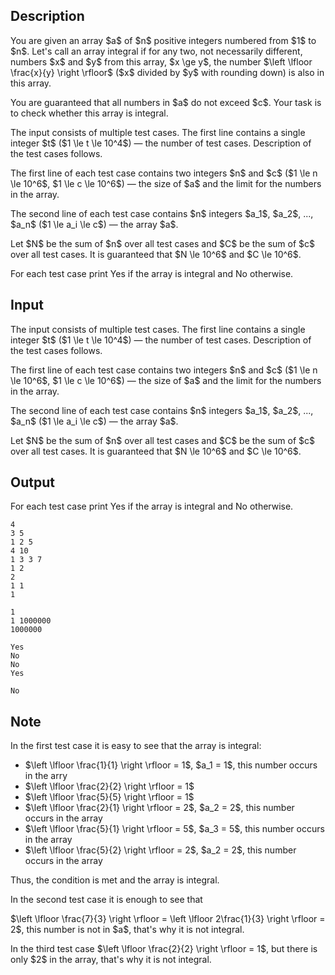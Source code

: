 ## Description

<div><p>You are given an array $a$ of $n$ positive integers numbered from $1$ to $n$. Let's call an array <span class="tex-font-style-it">integral</span> if for any two, not necessarily different, numbers $x$ and $y$ from this array, $x \ge y$, the number $\left \lfloor \frac{x}{y} \right \rfloor$ ($x$ divided by $y$ with rounding down) is also in this array.</p><p>You are guaranteed that all numbers in $a$ do not exceed $c$. Your task is to check whether this array is integral.</p></div><div class="input-specification"><p>The input consists of multiple test cases. The first line contains a single integer $t$ ($1 \le t \le 10^4$)&nbsp;— the number of test cases. Description of the test cases follows.</p><p>The first line of each test case contains two integers $n$ and $c$ ($1 \le n \le 10^6$, $1 \le c \le 10^6$)&nbsp;— the size of $a$ and the limit for the numbers in the array.</p><p>The second line of each test case contains $n$ integers $a_1$, $a_2$, ..., $a_n$ ($1 \le a_i \le c$)&nbsp;— the array $a$.</p><p>Let $N$ be the sum of $n$ over all test cases and $C$ be the sum of $c$ over all test cases. It is guaranteed that $N \le 10^6$ and $C \le 10^6$.</p></div><div class="output-specification"><p>For each test case print <span class="tex-font-style-tt">Yes</span> if the array is integral and <span class="tex-font-style-tt">No</span> otherwise.</p></div>

## Input

<p>The input consists of multiple test cases. The first line contains a single integer $t$ ($1 \le t \le 10^4$)&nbsp;— the number of test cases. Description of the test cases follows.</p><p>The first line of each test case contains two integers $n$ and $c$ ($1 \le n \le 10^6$, $1 \le c \le 10^6$)&nbsp;— the size of $a$ and the limit for the numbers in the array.</p><p>The second line of each test case contains $n$ integers $a_1$, $a_2$, ..., $a_n$ ($1 \le a_i \le c$)&nbsp;— the array $a$.</p><p>Let $N$ be the sum of $n$ over all test cases and $C$ be the sum of $c$ over all test cases. It is guaranteed that $N \le 10^6$ and $C \le 10^6$.</p>

## Output

<p>For each test case print <span class="tex-font-style-tt">Yes</span> if the array is integral and <span class="tex-font-style-tt">No</span> otherwise.</p>





```input1|2,3,6,7
4
3 5
1 2 5
4 10
1 3 3 7
1 2
2
1 1
1
```




```input2|2,3
1
1 1000000
1000000
```




```output1
Yes
No
No
Yes
```




```output2
No
```



## Note

<p>In the first test case it is easy to see that the array is integral: </p><ul> <li> $\left \lfloor \frac{1}{1} \right \rfloor = 1$, $a_1 = 1$, this number occurs in the arry </li><li> $\left \lfloor \frac{2}{2} \right \rfloor = 1$ </li><li> $\left \lfloor \frac{5}{5} \right \rfloor = 1$ </li><li> $\left \lfloor \frac{2}{1} \right \rfloor = 2$, $a_2 = 2$, this number occurs in the array </li><li> $\left \lfloor \frac{5}{1} \right \rfloor = 5$, $a_3 = 5$, this number occurs in the array </li><li> $\left \lfloor \frac{5}{2} \right \rfloor = 2$, $a_2 = 2$, this number occurs in the array </li></ul><p>Thus, the condition is met and the array is integral.</p><p>In the second test case it is enough to see that</p><p>$\left \lfloor \frac{7}{3} \right \rfloor = \left \lfloor 2\frac{1}{3} \right \rfloor = 2$, this number is not in $a$, that's why it is not integral.</p><p>In the third test case $\left \lfloor \frac{2}{2} \right \rfloor = 1$, but there is only $2$ in the array, that's why it is not integral.</p>

